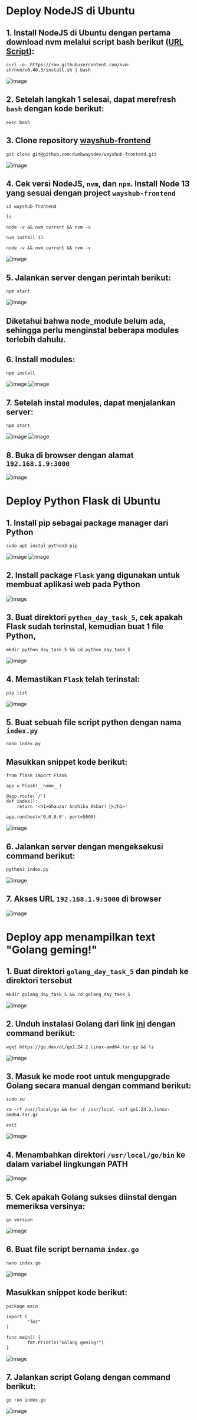 # Deploy NodeJS di Ubuntu
## 1. Install NodeJS di Ubuntu dengan pertama download nvm melalui script bash berikut ([URL Script](https://nodejs.org/en/download)):
```
curl -o- https://raw.githubusercontent.com/nvm-sh/nvm/v0.40.3/install.sh | bash
```
![image](img/1.png)

## 2. Setelah langkah 1 selesai, dapat merefresh `bash` dengan kode berikut:
```
exec bash
```

## 3. Clone repository [wayshub-frontend](https://github.com/dumbwaysdev/wayshub-frontend#)
```
git clone git@github.com:dumbwaysdev/wayshub-frontend.git
```
![image](img/2.png)


## 4. Cek versi NodeJS, `nvm`, dan `npm`. Install Node 13 yang sesuai dengan project `wayshub-frontend`
```
cd wayshub-frontend
```
```
ls
```
```
node -v && nvm current && nvm -v
```
```
nvm install 13
```
```
node -v && nvm current && nvm -v
```
![image](img/3.png)

## 5. Jalankan server dengan perintah berikut:
```
npm start
```
![image](img/4.png)
## Diketahui bahwa node_module belum ada, sehingga perlu menginstal beberapa modules terlebih dahulu.

## 6. Install modules:
```
npm install
```
![image](img/5.png)
![image](img/6.png)

## 7. Setelah instal modules, dapat menjalankan server:
```
npm start
```
![image](img/7.png)
![image](img/8.png)

## 8. Buka di browser dengan alamat `192.168.1.9:3000`
![image](img/9.png)


# Deploy Python Flask di Ubuntu
## 1. Install pip sebagai package manager dari Python
```
sudo apt instal python3-pip
```
![image](img/10.png)
![image](img/11.png)

## 2. Install package `Flask` yang digunakan untuk membuat aplikasi web pada Python
![image](img/12.png)

## 3. Buat direktori `python_day_task_5`, cek apakah Flask sudah terinstal, kemudian buat 1 file Python, 
```
mkdir python_day_task_5 && cd python_day_task_5
```
![image](img/14.png)

## 4. Memastikan `Flask` telah terinstal:
```
pip list
```
![image](img/13.png)

## 5. Buat sebuah file script python dengan nama `index.py`
```
nano index.py
```
## Masukkan snippet kode berikut:
```
from flask import Flask

app = Flask(__name__)

@app.route('/')
def index():
    return '<h1>Ghauzar Andhika Akbar! 👋</h1>'

app.run(host='0.0.0.0', port=5000)
```
![image](img/15.png)

## 6. Jalankan server dengan mengeksekusi command berikut:
```
python3 index.py
```
![image](img/16.png)

## 7. Akses URL `192.168.1.9:5000` di browser
![image](img/17.png)


# Deploy app menampilkan text "Golang geming!"
## 1. Buat direktori `golang_day_task_5` dan pindah ke direktori tersebut
```
mkdir golang_day_task_5 && cd golang_day_task_5
```
![image](img/18.png)

## 2. Unduh instalasi Golang dari link [ini](https://go.dev/dl/) dengan command berikut:
```
wget https://go.dev/dl/go1.24.2.linux-amd64.tar.gz && ls
```
![image](img/19.png)

## 3. Masuk ke mode root untuk mengupgrade Golang secara manual dengan command berikut:
```
sudo su
```
```
rm -rf /usr/local/go && tar -C /usr/local -xzf go1.24.2.linux-amd64.tar.gz
```
```
exit
```
![image](img/20.png)

## 4. Menambahkan direktori `/usr/local/go/bin` ke dalam variabel lingkungan PATH
![image](img/21.png)

## 5. Cek apakah Golang sukses diinstal dengan memeriksa versinya:
```
go version
```
![image](img/22.png)

## 6. Buat file script bernama `index.go`
```
nano index.go
```
![image](img/23.png)
## Masukkan snippet kode berikut:
```
package main

import (
        "fmt"
)

func main() {
        fmt.Println("Golang geming!")
}
```
![image](img/24.png)

## 7. Jalankan script Golang dengan command berikut:
```
go run index.go
```
![image](img/25.png)

